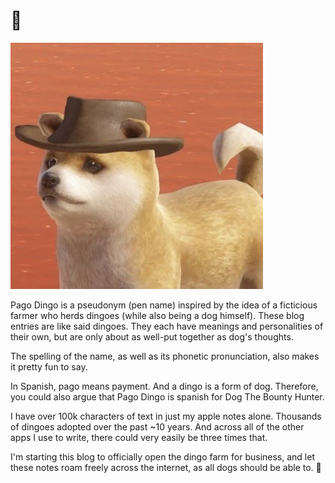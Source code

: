 # 🦴 

<img src="./pago.png">

> 
Pago Dingo is a pseudonym (pen name) inspired by the idea of a ficticious farmer who herds dingoes (while also being a dog himself). These blog entries are like said dingoes. They each have meanings and personalities of their own, but are only about as well-put together as dog's thoughts.

The spelling of the name, as well as its phonetic pronunciation, also makes it pretty fun to say.

In Spanish, pago means payment. And a dingo is a form of dog. Therefore, you could also argue that Pago Dingo is spanish for Dog The Bounty Hunter.

I have over 100k characters of text in just my apple notes alone. Thousands of dingoes adopted over the past ~10 years. And across all of the other apps I use to write, there could  very easily be three times that. 

I'm starting this blog to officially open the dingo farm for business, and let these notes roam freely across the internet, as all dogs should be able to. 🐾